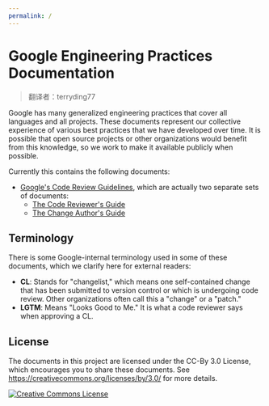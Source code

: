 ```yaml
---
permalink: /
---
```


# Google Engineering Practices Documentation

> 翻译者：terryding77

Google has many generalized engineering practices that cover all languages and
all projects. These documents represent our collective experience of various
best practices that we have developed over time. It is possible that open source
projects or other organizations would benefit from this knowledge, so we work to
make it available publicly when possible.

Currently this contains the following documents:

- [Google's Code Review Guidelines](review/index.md), which are actually two
  separate sets of documents:
  - [The Code Reviewer's Guide](review/reviewer/index.md)
  - [The Change Author's Guide](review/developer/index.md)

## Terminology

There is some Google-internal terminology used in some of these documents, which
we clarify here for external readers:

- **CL**: Stands for "changelist," which means one self-contained change that
  has been submitted to version control or which is undergoing code review.
  Other organizations often call this a "change" or a "patch."
- **LGTM**: Means "Looks Good to Me." It is what a code reviewer says when
  approving a CL.

## License

The documents in this project are licensed under the CC-By 3.0 License, which
encourages you to share these documents. See
https://creativecommons.org/licenses/by/3.0/ for more details.

<a rel="license" href="https://creativecommons.org/licenses/by/3.0/"><img alt="Creative Commons License" style="border-width:0" src="https://i.creativecommons.org/l/by/3.0/88x31.png" /></a>
